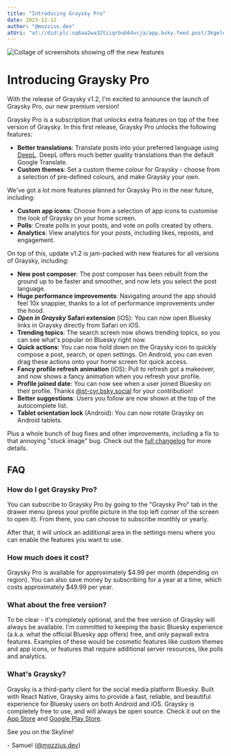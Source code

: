 ```yaml
---
title: "Introducing Graysky Pro"
date: 2023-12-12
author: "@mozzius.dev"
atUri: "at://did:plc:sq6aa2wa32tiiqrbub64vcja/app.bsky.feed.post/3kgelncgzp62e"
---
```


![Collage of screenshots showing off the new features](/update-1-2.png)

# Introducing Graysky Pro

With the release of Graysky v1.2, I'm excited to announce the launch of Graysky Pro, our new premium version!

Graysky Pro is a subscription that unlocks extra features on top of the free version of Graysky. In this first release, Graysky Pro unlocks the following features:

- **Better translations**: Translate posts into your preferred language using [DeepL](https://deepl.com). DeepL offers much better quality translations than the default Google Translate.
- **Custom themes**: Set a custom theme colour for Graysky - choose from a selection of pre-defined colours, and make Graysky your own.

We've got a lot more features planned for Graysky Pro in the near future, including:

- **Custom app icons**: Choose from a selection of app icons to customise the look of Graysky on your home screen.
- **Polls**: Create polls in your posts, and vote on polls created by others.
- **Analytics**: View analytics for your posts, including likes, reposts, and engagement.

On top of this, update v1.2 is jam-packed with new features for all versions of Graysky, including:

- **New post composer**: The post composer has been rebuilt from the ground up to be faster and smoother, and now lets you select the post language.
- **Huge performance improvements**: Navigating around the app should feel 10x snappier, thanks to a lot of performance improvements under the hood.
- **_Open in Graysky_ Safari extension** (iOS): You can now open Bluesky links in Graysky directly from Safari on iOS.
- **Trending topics**: The search screen now shows trending topics, so you can see what's popular on Bluesky right now.
- **Quick actions**: You can now hold down on the Graysky icon to quickly compose a post, search, or open settings. On Android, you can even drag these actions onto your home screen for quick access.
- **Fancy profile refresh animation** (iOS): Pull to refresh got a makeover, and now shows a fancy animation when you refresh your profile.
- **Profile joined date**: You can now see when a user joined Bluesky on their profile. Thanks [@st-cyr.bsky.social](https://bsky.app/profile/st-cyr.bsky.social) for your contribution!
- **Better suggestions**: Users you follow are now shown at the top of the autocomplete list.
- **Tablet orientation lock** (Android): You can now rotate Graysky on Android tablets.

Plus a whole bunch of bug fixes and other improvements, including a fix to that annoying "stuck image" bug. Check out the [full changelog](https://github.com/mozzius/graysky/blob/main/CHANGELOG.md) for more details.

## FAQ

### How do I get Graysky Pro?

You can subscribe to Graysky Pro by going to the "Graysky Pro" tab in the drawer menu (press your profile picture in the top left corner of the screen to open it). From there, you can choose to subscribe monthly or yearly.

After that, it will unlock an additional area in the settings menu where you can enable the features you want to use.

### How much does it cost?

Graysky Pro is available for approximately $4.99 per month (depending on region). You can also save money by subscribing for a year at a time, which costs approximately $49.99 per year.

### What about the free version?

To be clear - it's completely optional, and the free version of Graysky will always be available. I'm committed to keeping the basic Bluesky experience (a.k.a. what the official Bluesky app offers) free, and only paywall extra features. Examples of these would be cosmetic features like custom themes and app icons, or features that require additional server resources, like polls and analytics.

### What's Graysky?

Graysky is a third-party client for the social media platform Bluesky. Built with React Native, Graysky aims to provide a fast, reliable, and beautiful experience for Bluesky users on both Android and iOS. Graysky is completely free to use, and will always be open source. Check it out on the [App Store](https://apps.apple.com/gb/app/graysky/id6448234181) and [Google Play Store](https://play.google.com/store/apps/details?id=dev.mozzius.graysky).

See you on the Skyline!

\- Samuel ([@mozzius.dev](https://bsky.app/profile/mozzius.dev))
